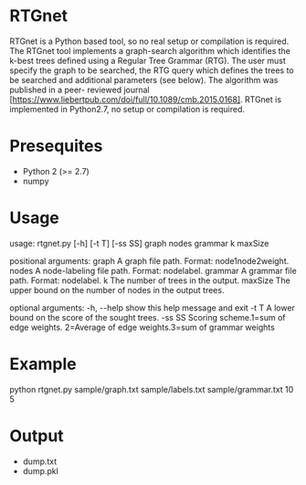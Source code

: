 # RTGnet


RTGnet is a Python based tool, so no real setup or compilation is required.
The RTGnet tool implements a graph-search algorithm which identifies the
k-best trees defined using a Regular Tree Grammar (RTG). The user must specify
the graph to be searched, the RTG query which defines the trees to be searched
and additional parameters (see below). The algorithm was published in a peer-
reviewed journal [https://www.liebertpub.com/doi/full/10.1089/cmb.2015.0168].
RTGnet is implemented in Python2.7, no setup or compilation is required.


Presequites
============

- Python 2 (>= 2.7) 
- numpy

Usage
============
usage: rtgnet.py [-h] [-t T] [-ss SS] graph nodes grammar k maxSize

positional arguments:
  graph       A graph file path. Format: node1<tab>node2<tab>weight.
  nodes       A node-labeling file path. Format: node<tab>label.
  grammar     A grammar file path. Format: node<tab>label.
  k           The number of trees in the output.
  maxSize     The upper bound on the number of nodes in the output trees.

optional arguments:
  -h, --help  show this help message and exit
  -t T        A lower bound on the score of the sought trees.
  -ss SS      Scoring scheme.1=sum of edge weights. 2=Average of edge
              weights.3=sum of grammar weights

Example
============
python rtgnet.py sample/graph.txt sample/labels.txt sample/grammar.txt 10 5


 Output
============
- dump.txt
- dump.pkl
